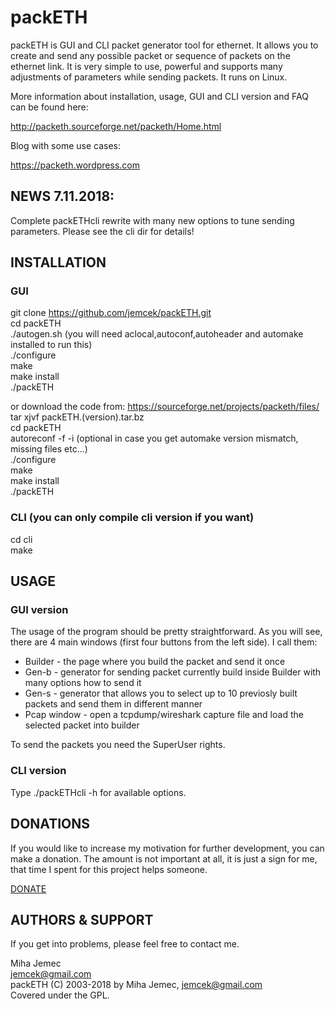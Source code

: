 # packETH  

packETH is GUI and CLI packet generator tool for ethernet. It allows you to create and send any possible packet or sequence of packets on the ethernet link. It is very simple to use, powerful and supports many adjustments of parameters while sending packets. It runs on Linux.   

More information about installation, usage, GUI and CLI version and FAQ can be found here:  

http://packeth.sourceforge.net/packeth/Home.html  

Blog with some use cases:  

https://packeth.wordpress.com  

## NEWS 7.11.2018:
Complete packETHcli rewrite with many new options to tune sending parameters. Please see the cli dir for details!

## INSTALLATION  

### GUI  

git clone https://github.com/jemcek/packETH.git  
cd packETH  
./autogen.sh      (you will need aclocal,autoconf,autoheader and automake installed to run this)   
./configure  
make  
make install  
./packETH   

or download the code from: https://sourceforge.net/projects/packeth/files/  
tar xjvf packETH.(version).tar.bz  
cd packETH  
autoreconf -f -i  (optional in case you get automake version mismatch, missing files etc...)   
./configure  
make  
make install  
./packETH  

### CLI (you can only compile cli version if you want)

cd cli  
make  

## USAGE  

### GUI version  
The usage of the program should be pretty straightforward. As you will see, there are 4 main windows (first four buttons from the left side). I call them:   
- Builder - the page where you build the packet and send it once  
- Gen-b - generator for sending packet currently build inside Builder with many options how to send it  
- Gen-s - generator that allows you to select up to 10 previosly built packets and send them in different manner  
- Pcap window - open a tcpdump/wireshark capture file and load the selected packet into builder  

To send the packets you need the SuperUser rights.  

### CLI version  
Type ./packETHcli -h  for available options.  

## DONATIONS

If you would like to increase my motivation for further development, you can make a donation. 
The amount is not important at all, it is just a sign for me, that time I spent for this project helps someone. 

[DONATE](https://www.paypal.com/donate/?token=n93oVmxnMD6S0pU87PjkgLCfx6RJU7VLJDVS4OBGULA7jO1-Hg-5VTNpeYwtpGMrtdkh4G&country.x=SI&locale.x=SI)

## AUTHORS & SUPPORT  

If you get into problems, please feel free to contact me.    

Miha Jemec  
jemcek@gmail.com  
packETH (C) 2003-2018 by Miha Jemec, <jemcek@gmail.com>  
Covered under the GPL.  
